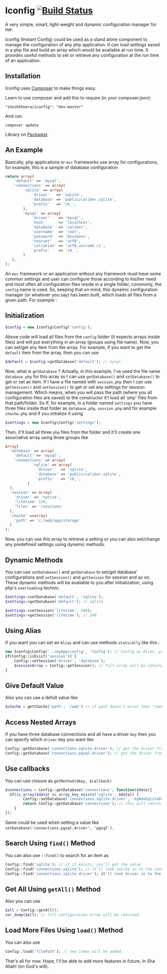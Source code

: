 # Iconfig [![Build Status](https://travis-ci.org/heera/iconfig.png?branch=master)](https://travis-ci.org/heera/iconfig)

A very simple, smart, light-weight and dynamic configuration manager for `PHP`.

Iconfig (Instant Config) could be used as a stand alone component to manage the configuration of any php application. It can load
settings saved in a php file and build an array which would be available at run time. It provides useful methods to set or retrieve any configuration at the run time of an application.

## Installation

Iconfig uses [Composer](http://getcomposer.org/) to make things easy.

Learn to use composer and add this to require (in your composer.json):

    "sheikhheera/iconfig": "dev-master"
    
And run:

	composer update

Library on [Packagist](https://packagist.org/packages/sheikhheera/iconfig).

## An Example
Basically, php applications or `mvc` frameworks use array for configurations, for example, this is a sample of database configuration
```PHP
return array(
 	'default' => 'mysql',
	'connections' => array(
		'sqlite' => array(
			'driver'   => 'sqlite',
			'database' => 'public/caliber.sqlite',
			'prefix'   => 'cb_',
		),
		'mysql' => array(
			'driver'    => 'mysql',
			'host'      => 'localhost',
			'database'  => 'caliber',
			'username'  => 'root',
			'password'  => 'bossboss',
			'charset'   => 'utf8',
			'collation' => 'utf8_unicode_ci',
			'prefix'    => 'cb_',
		)
   ),
);
```
An `mvc` framework or an applicarion without any framework must have some common settings and user can configure those according to his/her need and
most often all configuration files reside in a single folder, commonly, the `config` name is used. So, keeping that on mind, this dynamic configuration
manager (or whatever you say) has been built, which loads all files from a given path. For example :
## Initialization
```PHP
$config = new Iconfig\Config('config');
```
Above code will load all files from the `config` folder (it expects arrays inside files) and will put everything in an array (groups using file name). Now, you can set/get any
item from the array. For example, if you want to get the `default` item from the array, then you can use
```PHP
$default = $config->getDatabase('default'); // mysql
```
Now, what is `getDatabase` ? Actually, in this example, I've used the file name `database.php` for this array so I can use `getDatabase()` and `setDatabase()` to get or set an item.
If I have a file named with `session.php` then I can use `getSession()` and `setSession()` to get or set any settings for session management. Which means, when you will pass the path
(where you all configuration files are saved) to the constructor it'l load all 'php' files from that path/folder. So If, for example, in a folder named `settings` you have three files
inside that folder as `database.php`, `session.php` and for example `chache.php` and if you initialize it using
```PHP
$settings = new Iconfig\Config('settings');
```
Then, it'll load all three `php` files from the folder and it'll create one associative array using three groups like
```PHP
Array(
  'database' => array(
    'default' => 'mysql',
    'connections' => array(
		    'sqlite' => array(
			  'driver'   => 'sqlite',
			  'database' => 'public/caliber.sqlite',
			  'prefix'   => 'cb_',
		  )
  ),
  'session' => array(
    'driver' => 'native',
    'lifetime' 120,
    'files' => '/sessions'
  ),
  'chache' =>array(
    'path' => 'c:/web/app/storage'
  )
);
```
Now, you can use this array to retrieve a setting or you can also set/change any predefined settings using dynamic methods.
## Dynamic Methods
You can use `setDatabase()` and `getDatabase` to set/get database' configurations and `setSession()` and `getSession` for session and so on.
These dynamic methods will be available to you after initialization, using php's `overloading` technic.
```PHP
$settings->setDatabase('default', 'sqlite');
$settings->getDatabase('default'); // sqlite

$settings->setSession('lifetime', 240);
$settings->getSession('lifetime'); // 240
```

## Using Alias
If you want you can set an `Alias` and can use methods `statically` like this :
```PHP
new Iconfig\Config('../myApp/config', 'Config'); // Config as Alias, you can use any name
if(Config::isExist('session')) {
    Config::setSession('driver', 'database');
    $sessionArray = Config::getSession(); // full array will be returned when called without argument
}
```
## Give Default Value
Also you can use a defult value like
```PHP
$chache = getChache('path', '/web') // if path doesn't exist then "/web" will be returned
```
## Access Nested Arrays
If you have three database connections and all have a driver `key` then you can specify which `driver` key you want like
```PHP
Config::getDatabase('connections.sqlite.driver'); // get the driver from sqlite
Config::getDatabase('connections.pgsql.driver'); // get the driver from pgsql
```
## Use callbacks
You can use closure as `getMethod($key, $callback)`
```PHP
$connections = Config::getDatabase('connections', function($data){
  if(is_array($data) && array_key_exists('sqlite', $data)) {
		Config::setDatabase('connections.sqlite.driver', 'myNewSqliteDriver');
		return Config::getDatabase('connections'); // this will return connections array with new value
	}
});
```
Same could be used when setting a value like `setDatabase('connections.pgsql.driver', 'pgsql')`. 
## Search Using `find()` Method

You can also use `::find()` to search for an item as
```PHP
Config::find('sqlite'); // if it exists, you'll get the value
Config::find('connections.sqlite'); // it'll look sqlite in to the connections
Config::find('connections.sqlite.driver'); it'll look driver in to the connections.sqlite array
```
## Get All Using `getAll()` Method
Also you can use
```PHP
$all = Config::getAll();
var_dump($all); // full configuration array will be returned
```
## Load More Files Using `load()` Method
You can also use
```PHP
Config::load('filePath'); // new items will be added.
```
That's all for now. Hope, I'll be able to add more features in future, In Sha Allah! (on God's will).
